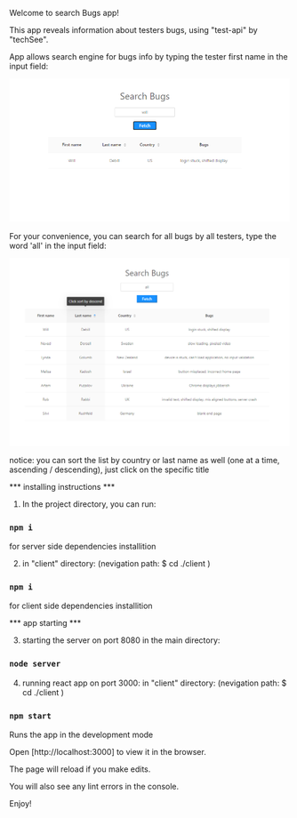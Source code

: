 Welcome to search Bugs app!

This app reveals information about testers bugs, using "test-api" by "techSee".

App allows search engine for bugs info by typing the tester first name in the input field:

![Alt text](./readMeImgs/testerName.png?raw=true "Optional Title")

For your convenience, you can search for all bugs by all testers, type the word 'all' in the input field:

![Alt text](./readMeImgs/allBugs.png?raw=true "Optional Title")

notice: you can sort the list by country or last name as well (one at a time, ascending / descending), just click on the specific title

*** installing instructions ***

1. In the project directory, you can run: 

### `npm i`

for server side dependencies installition

2. in "client" directory: (nevigation path: $ cd ./client )

### `npm i`

for client side dependencies installition
    

*** app starting ***

3. starting the server on port 8080 in the main directory: 

### `node server`

4. running react app on port 3000:  in "client" directory: (nevigation path: $ cd ./client )

### `npm start`

Runs the app in the development mode

Open [http://localhost:3000] to view it in the browser.

The page will reload if you make edits.

You will also see any lint errors in the console.


Enjoy!



